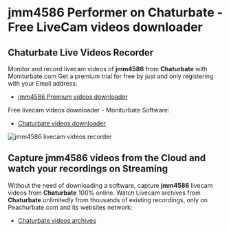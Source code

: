 # jmm4586 Performer on Chaturbate - Free LiveCam videos downloader

## Chaturbate Live Videos Recorder

Monitor and record livecam videos of **jmm4586** from **Chaturbate** with Moniturbate.com
Get a premium trial for free by just and only registering with your Email address:
* [jmm4586 Premium videos downloader](https://moniturbate.com/request-demo-licence-key.html)

Free livecam videos downloader - Moniturbate Software:
* [Chaturbate videos downloader](https://moniturbate.com/moniturbate-download-software.html)

![jmm4586 livecam videos recorder](https://peachurnet.com/templates/moniturbate-software.png)


## Capture jmm4586 videos from the Cloud and watch your recordings on Streaming

Without the need of downloading a software, capture **jmm4586** livecam videos from **Chaturbate** 100% online.
Watch Livecam archives from **Chaturbate** unlimitedly from thousands of existing recordings, only on Peachurbate.com and its websites network:
* [Chaturbate videos archives](https://peachurnet.com/)